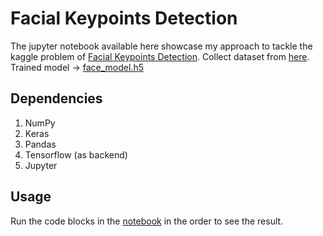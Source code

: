 # Facial Keypoints Detection
The jupyter notebook available here showcase my approach to tackle the kaggle problem of [Facial Keypoints Detection](https://www.kaggle.com/c/facial-keypoints-detection).
Collect dataset from [here](https://www.kaggle.com/c/facial-keypoints-detection/data).
Trained model -> [face_model.h5](https://github.com/piyush2896/Facial-Keypoints-Detection/blob/master/face_model.h5)


## Dependencies
1. NumPy
2. Keras
3. Pandas
4. Tensorflow (as backend)
5. Jupyter


## Usage
Run the code blocks in the [notebook](https://github.com/piyush2896/Facial-Keypoints-Detection/blob/master/FacialPointRecognition-Kaggle.ipynb) in the order to see the result.